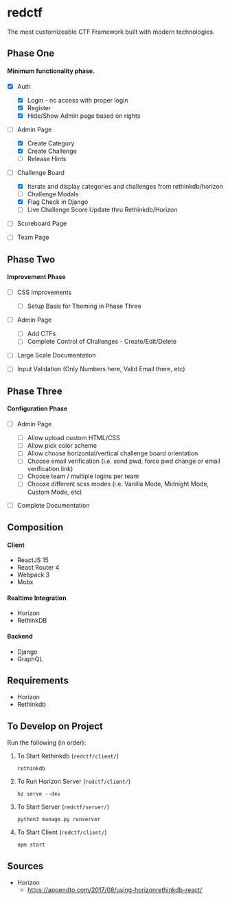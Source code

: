 # redctf

The most customizeable CTF Framework built with modern technologies.


## Phase One
#### Minimum functionality phase.

- [x] Auth
  - [x] Login - no access with proper login
  - [x] Register
  - [x] Hide/Show Admin page based on rights
- [ ] Admin Page
  - [x] Create Category
  - [x] Create Challenge
  - [ ] Release Hints
- [ ] Challenge Board
  - [x] Iterate and display categories and challenges from rethinkdb/horizon
  - [ ] Challenge Modals
  - [x] Flag Check in Django
  - [ ] Live Challenge Score Update thru Rethinkdb/Horizon
- [ ] Scoreboard Page
- [ ] Team Page


## Phase Two
#### Improvement Phase

- [ ] CSS Improvements
  - [ ] Setup Basis for Theming in Phase Three
- [ ] Admin Page
  - [ ] Add CTFs
  - [ ] Complete Control of Challenges - Create/Edit/Delete
- [ ] Large Scale Documentation
- [ ] Input Validation (Only Numbers here, Valid Email there, etc)


## Phase Three
#### Configuration Phase

- [ ] Admin Page
  - [ ] Allow upload custom HTML/CSS
  - [ ] Allow pick color scheme
  - [ ] Allow choose horizontal/vertical challenge board orientation
  - [ ] Choose email verification (i.e. send pwd, force pwd change or email verification link)
  - [ ] Choose team / multiple logins per team
  - [ ] Choose different scss modes (i.e. Vanilla Mode, Midnight Mode, Custom Mode, etc)
- [ ] Complete Documentation


## Composition

#### Client
* ReactJS 15
* React Router 4
* Webpack 3
* Mobx

#### Realtime Integration
* Horizon
* RethinkDB

#### Backend
* Django
* GraphQL


## Requirements
* Horizon
* Rethinkdb


## To Develop on Project

Run the following (in order):

1) To Start Rethinkdb (`redctf/client/`)
    
    `rethinkdb`

2) To Run Horizon Server (`redctf/client/`)
    
    `hz serve --dev`

3) To Start Server (`redctf/server/`)
    
    `python3 manage.py runserver`

4) To Start Client (`redctf/client/`)
    
    `npm start`





## Sources

* Horizon
   * https://appendto.com/2017/08/using-horizonrethinkdb-react/
